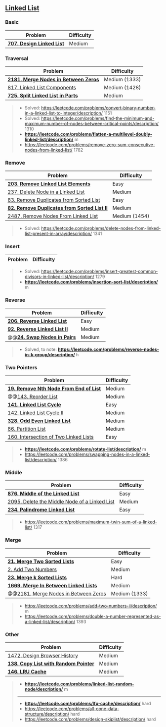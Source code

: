 ## [Linked List](../topics/linked-list.md)

### Basic
| Problem          | Difficulty |
|------------------|------------|
|**[707. Design Linked List](../leetcode/707.design-linked-list.md)**|Medium|
 
### Traversal
| Problem          | Difficulty |
|------------------|------------|
|**[2181. Merge Nodes in Between Zeros](../leetcode/2181.merge-nodes-in-between-zeros.md)**|Medium (1333)|
|[817. Linked List Components](../leetcode/817.linked-list-components.md)|Medium (1428)|
|**[725. Split Linked List in Parts](../leetcode/725.split-linked-list-in-parts.md)**|Medium|

> * Solved: https://leetcode.com/problems/convert-binary-number-in-a-linked-list-to-integer/description/ 1151
> * Solved: https://leetcode.com/problems/find-the-minimum-and-maximum-number-of-nodes-between-critical-points/description/ 1310
> * **https://leetcode.com/problems/flatten-a-multilevel-doubly-linked-list/description/** m
> * https://leetcode.com/problems/remove-zero-sum-consecutive-nodes-from-linked-list/ 1782

### Remove
| Problem          | Difficulty |
|------------------|------------|
|**[203. Remove Linked List Elements](../leetcode/203.remove-linked-list-elements.md)**|Easy|
|[237. Delete Node in a Linked List](../leetcode/237.delete-node-in-a-linked-list.md)|Medium|
|[83. Remove Duplicates from Sorted List](../leetcode/83.remove-duplicates-from-sorted-list.md)|Easy|
|**[82. Remove Duplicates from Sorted List II](../leetcode/82.remove-dpulicates-from-sorted-list-ii.md)**|Medium|
|[2487. Remove Nodes From Linked List](../leetcode/2487.remove-nodes-from-linked-list.md)|Medium (1454)|

> * Solved: https://leetcode.com/problems/delete-nodes-from-linked-list-present-in-array/description/ 1341

### Insert
| Problem          | Difficulty |
|------------------|------------|
> * Solved: https://leetcode.com/problems/insert-greatest-common-divisors-in-linked-list/description/ 1279
> * **https://leetcode.com/problems/insertion-sort-list/description/** m

### Reverse
| Problem          | Difficulty |
|------------------|------------|
|**[206. Reverse Linked List](../leetcode/206.reverse-linked-list.md)**|Easy|
|**[92. Reverse Linked List II](../leetcode/92.reverse-linked-list-ii.md)**|Medium|
|@@**[24. Swap Nodes in Pairs](../leetcode/24.swap-nodes-in-pairs.md)**|Medium|

> * Solved, to note: **https://leetcode.com/problems/reverse-nodes-in-k-group/description/** h

### Two Pointers
| Problem          | Difficulty |
|------------------|------------|
|**[19. Remove Nth Node From End of List](../leetcode/19.remove-nth-node-from-end-of-list.md)**|Medium|
|@@[143. Reorder List](../leetcode/143.reorder-list.md)|Medium|
|**[141. Linked List Cycle](../leetcode/141.linked-list-cycle.md)**|Easy|
|[142. Linked List Cycle II](../leetcode/142.linked-list-cycle-ii.md)|Medium|
|**[328. Odd Even Linked List](../leetcode/328.odd-even-linked-list.md)**|Medium|
|[86. Partition List](../leetcode/86.partition-list.md)|Medium|
|[160. Intersection of Two Linked Lists](../leetcode/160.intersection-of-two-linked-lists.md)|Easy|

> * **https://leetcode.com/problems/rotate-list/description/** m
> * https://leetcode.com/problems/swapping-nodes-in-a-linked-list/description/ 1386

### Middle
| Problem          | Difficulty |
|------------------|------------|
|**[876. Middle of the Linked List](../leetcode/876.middle-of-the-linked-list.md)**|Easy|
|[2095. Delete the Middle Node of a Linked List](../leetcode/2095.delete-the-middle-node-of-a-linked-list.md)|Medium|
|**[234. Palindrome Linked List](../leetcode/234.palindrome-linked-list.md)**|Easy|
> * https://leetcode.com/problems/maximum-twin-sum-of-a-linked-list/ 1317

### Merge
| Problem          | Difficulty |
|------------------|------------|
|**[21. Merge Two Sorted Lists](../leetcode/21.merge-two-sorted-lists.md)**|Easy|
|[2. Add Two Numbers](../leetcode/2.add-two-numbers.md)|Medium|
|**[23. Merge k Sorted Lists](../leetcode/23.merge-k-sorted-lists.md)**|Hard|
|**[1669. Merge In Between Linked Lists](../leetcode/1669.merge-in-between-linked-lists.md)**|Medium|
|@@[2181. Merge Nodes in Between Zeros](../leetcode/2181.merge-nodes-in-between-zeros.md)|Medium (1333)|
> * https://leetcode.com/problems/add-two-numbers-ii/description/ m
> * https://leetcode.com/problems/double-a-number-represented-as-a-linked-list/description/ 1393

### Other
| Problem          | Difficulty |
|------------------|------------|
|[1472. Design Browser History](../leetcode/1472.design-browser-history.md)|Medium|
|**[138. Copy List with Random Pointer](../leetcode/138.copy-list-with-random-pointers.md)**|Medium|
|**[146. LRU Cache](../leetcode/146.lru-cache.md)**|Medium|

> * **https://leetcode.com/problems/linked-list-random-node/description/** m
> ----
> * **https://leetcode.com/problems/lfu-cache/description/** hard
> * https://leetcode.com/problems/all-oone-data-structure/description/ hard
> * https://leetcode.com/problems/design-skiplist/description/ hard